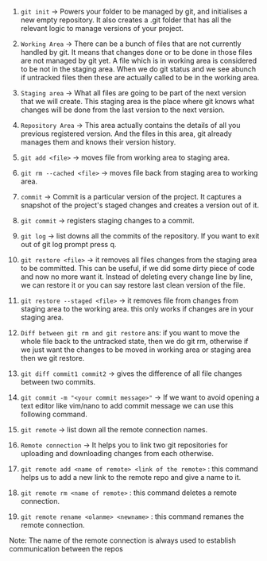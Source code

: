 1. `git init` -> Powers your folder to be managed by git, and initialises a new empty repository.
It also creates a .git folder that has all the relevant logic to manage versions of your project.

2. `Working Area` -> There can be a bunch of files that are not currently handled by git. 
It means that changes done or to be done in those files are not managed by git yet. A file which 
is in working area is considered to be not in the staging area. When we do git status and we see 
abunch if untracked files then these are actually called to be in the working area.

3. `Staging area` -> What all files are going to be part of the next version that we will create. 
This staging area is the place where git knows what changes will be done from the last version to
the next version.

4. `Repository Area` -> This area actually contains the details of all you previous registered version. 
And the files in this area, git already manages them and knows their version history.

5. `git add <file>` -> moves file from working area to staging area.

6. `git rm --cached <file>` -> moves file back from staging area to working area.

7. `commit` -> Commit is a particular version of the project. It captures a snapshot of the project's 
staged changes and creates a version out of it.

8. `git commit` -> registers staging changes to a commit.

9. `git log` -> list downs all the commits of the repository. If you want to exit out of git log 
prompt press q.

10. `git restore <file>` -> it removes all files changes from the staging area to be committed. This 
can be useful, if we did some dirty piece of code and now no more want it. Instead of deleting every 
change line by line, we can restore it or you can say restore last clean version of the file.

11. `git restore --staged <file>` -> it removes file from changes from staging area to the working area. 
this only works if changes are in your staging area.

12. `Diff between git rm and git restore` ans:  if you want to move the whole file back to the untracked 
state, then we do git rm, otherwise if we just want the changes to be moved in working area or staging 
area then we git restore.

13. `git diff commit1 commit2` -> gives the difference of all file changes between two commits.

14. `git commit -m "<your commit message>"` -> If we want to avoid opening a text editor like vim/nano 
to add commit message we can use this following command.

15. `git remote` -> list down all the remote connection names.

16. `Remote connection` -> It helps you to link two git repositories for uploading and downloading 
changes from each otherwise.

17. `git remote add <name of remote> <link of the remote>` : this command helps us to add a new link to the 
remote repo and give a name to it.

18. `git remote rm <name of remote>` : this command deletes a remote connection.

19. `git remote rename <olanme> <newname>` : this command remanes the remote connection.

Note: The name of the remote connection is always used to establish communication between the repos

